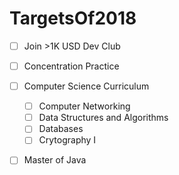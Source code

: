 # TargetsOf2018

* [ ] Join >1K USD Dev Club

* [ ] Concentration Practice

* [ ] Computer Science Curriculum
    * [ ] Computer Networking
    * [ ] Data Structures and Algorithms
    * [ ] Databases
    * [ ] Crytography I
    
* [ ] Master of Java

